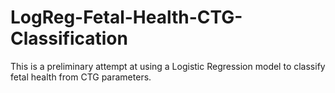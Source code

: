# LogReg-Fetal-Health-CTG-Classification

This is a preliminary attempt at using a Logistic Regression model to classify fetal health from CTG parameters.
